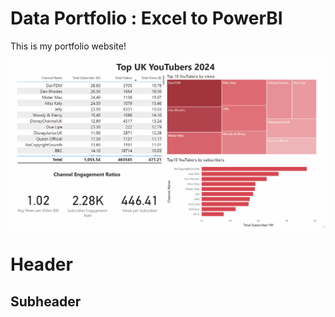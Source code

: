 # Data Portfolio : Excel to PowerBI


This is my portfolio website!

![GIF of Power BI Dashboard](assets/images/top_uk_youtubers_2024.gif)



# Header



## Subheader
